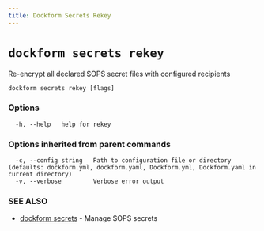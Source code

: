 ```yaml
---
title: Dockform Secrets Rekey
---
```


# `dockform secrets rekey`

Re-encrypt all declared SOPS secret files with configured recipients

```
dockform secrets rekey [flags]
```

### Options

```
  -h, --help   help for rekey
```

### Options inherited from parent commands

```
  -c, --config string   Path to configuration file or directory (defaults: dockform.yml, dockform.yaml, Dockform.yml, Dockform.yaml in current directory)
  -v, --verbose         Verbose error output
```

### SEE ALSO

* [dockform secrets](/cli/dockform_secrets)	 - Manage SOPS secrets

